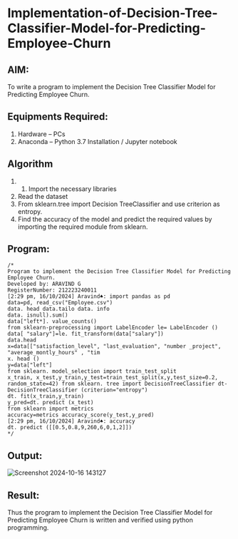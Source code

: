 # Implementation-of-Decision-Tree-Classifier-Model-for-Predicting-Employee-Churn

## AIM:
To write a program to implement the Decision Tree Classifier Model for Predicting Employee Churn.

## Equipments Required:
1. Hardware – PCs
2. Anaconda – Python 3.7 Installation / Jupyter notebook

## Algorithm
1. 1. Import the necessary libraries
2. Read the dataset
3. From sklearn.tree import Decision TreeClassifier and use criterion as entropy.
4. Find the accuracy of the model and predict the required values by importing the required module from sklearn.
   

## Program:
```
/*
Program to implement the Decision Tree Classifier Model for Predicting Employee Churn.
Developed by: ARAVIND G
RegisterNumber: 212223240011
[2:29 pm, 16/10/2024] Aravind♠️: import pandas as pd
data=pd, read_csv("Employee.csv")
data. head data.tailo data. info
data. isnull).sum()
data["left*]. value_counts()
from sklearn-preprocessing import LabelEncoder le= LabelEncoder ()
data[ "salary"]=le. fit_transform(data["salary"])
data.head
x=data[["satisfaction_level", "last_evaluation", "number _project", "average_montly_hours" , "tim
x. head ()
y=data["left"]
from sklearn. model_selection import train_test_split
x_train, x_test,y_train,y_test=train_test_split(x,y,test_size=0.2, random_state=42) from sklearn. tree import DecisionTreeClassifier dt-DecisionTreeClassifier (criterion="entropy")
dt. fit(x_train,y_train)
y_pred=dt. predict (x_test)
from sklearn import metrics
accuracy=metrics accuracy_score(y_test,y_pred)
[2:29 pm, 16/10/2024] Aravind♠️: accuracy
dt. predict ([[0.5,0.8,9,260,6,0,1,2]])
*/
```

## Output:
![Screenshot 2024-10-16 143127](https://github.com/user-attachments/assets/ac1da223-be49-4e35-a286-084d3047e73f)


## Result:
Thus the program to implement the  Decision Tree Classifier Model for Predicting Employee Churn is written and verified using python programming.
